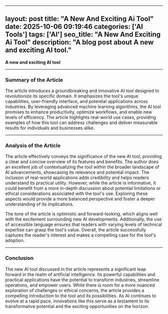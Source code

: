 
---
layout: post
title: "A New And Exciting Ai Tool" 
date: 2025-10-06 09:19:46 
categories: ['AI Tools']
tags: ['AI']
seo_title: "A New And Exciting Ai Tool" 
description: "A blog post about A new and exciting AI tool." 
---

**A new and exciting AI tool**

---

### Summary of the Article

The article introduces a groundbreaking and innovative AI tool designed to revolutionize its specific domain. It emphasizes the tool's unique capabilities, user-friendly interface, and potential applications across industries. By leveraging advanced machine learning algorithms, the AI tool promises to enhance productivity, optimize workflows, and enable new levels of efficiency. The article highlights real-world use cases, providing examples of how this tool can address challenges and deliver measurable results for individuals and businesses alike.

---

### Analysis of the Article

The article effectively conveys the significance of the new AI tool, providing a clear and concise overview of its features and benefits. The author does an excellent job of contextualizing the tool within the broader landscape of AI advancements, showcasing its relevance and potential impact. The inclusion of real-world applications adds credibility and helps readers understand its practical utility. However, while the article is informative, it could benefit from a more in-depth discussion about potential limitations or ethical considerations associated with the tool's use. Exploring these aspects would provide a more balanced perspective and foster a deeper understanding of its implications.

The tone of the article is optimistic and forward-looking, which aligns well with the excitement surrounding new AI developments. Additionally, the use of accessible language ensures that readers with varying levels of technical expertise can grasp the tool's value. Overall, the article successfully captures the reader's interest and makes a compelling case for the tool's adoption.

---

### Conclusion

The new AI tool discussed in the article represents a significant leap forward in the realm of artificial intelligence. Its powerful capabilities and practical applications have the potential to transform industries, streamline operations, and empower users. While there is room for a more nuanced exploration of challenges or ethical concerns, the article provides a compelling introduction to the tool and its possibilities. As AI continues to evolve at a rapid pace, innovations like this serve as a testament to its transformative potential and the exciting opportunities on the horizon.